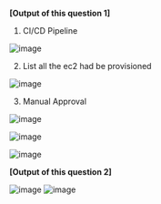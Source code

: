 **[Output of this question 1]**

1. CI/CD Pipeline

![image](https://github.com/user-attachments/assets/8cb0a100-68b2-4662-ac6b-94a1f079e2e3)

2. List all the ec2 had be provisioned

![image](https://github.com/user-attachments/assets/8007b0dc-ad1d-4f28-a9a8-76a739b76868)

3. Manual Approval

![image](https://github.com/user-attachments/assets/a7eda56b-a488-4288-a9a8-9c1b53dac3a0)

![image](https://github.com/user-attachments/assets/79700c10-123d-40aa-ab9f-77923ee6b805)

![image](https://github.com/user-attachments/assets/3d970760-9836-4844-a1be-a11e539fd791)

**[Output of this question 2]**

![image](https://github.com/user-attachments/assets/47a9ceef-13ea-4bf9-a70c-c2232088a17f)
![image](https://github.com/user-attachments/assets/105188d2-efe0-4e5f-8a59-cc930a541e88)


